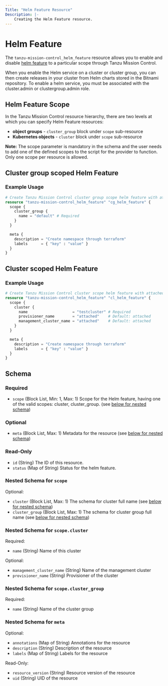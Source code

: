 ```yaml
---
Title: "Helm Feature Resource"
Description: |-
    Creating the Helm Feature resource.
---
```


# Helm Feature

The `tanzu-mission-control_helm_feature` resource allows you to enable and disable [helm feature][helm-feature] to a particular scope through Tanzu Mission Control.

When you enable the Helm service on a cluster or cluster group, you can then create releases in your cluster from Helm charts stored in the Bitnami repository.
To enable a helm service, you must be associated with the cluster.admin or clustergroup.admin role.

[helm-feature]: https://techdocs.broadcom.com/us/en/vmware-tanzu/standalone-components/tanzu-mission-control/1-4/tanzu-mission-control-documentation/tanzumc-using-GUID-0927CDC8-A5C1-4FAE-9A7C-8A5D62FDF8D8.html

## Helm Feature Scope

In the Tanzu Mission Control resource hierarchy, there are two levels at which you can specify Helm Feature resources:
- **object groups** - `cluster_group` block under `scope` sub-resource
- **Kubernetes objects** - `cluster` block under `scope` sub-resource

**Note:**
The scope parameter is mandatory in the schema and the user needs to add one of the defined scopes to the script for the provider to function.
Only one scope per resource is allowed.

## Cluster group scoped Helm Feature

### Example Usage

```terraform
# Create Tanzu Mission Control cluster group scope helm feature with attached set as default value.
resource "tanzu-mission-control_helm_feature" "cg_helm_feature" {
  scope {
    cluster_group {
      name = "default" # Required
    }
  }

  meta {
    description = "Create namespace through terraform"
    labels      = { "key" : "value" }
  }
}
```

## Cluster scoped Helm Feature

### Example Usage

```terraform
# Create Tanzu Mission Control cluster scope helm feature with attached set as default value.
resource "tanzu-mission-control_helm_feature" "cl_helm_feature" {
  scope {
    cluster {
      name                    = "testcluster" # Required
      provisioner_name        = "attached"    # Default: attached
      management_cluster_name = "attached"    # Default: attached
    }
  }

  meta {
    description = "Create namespace through terraform"
    labels      = { "key" : "value" }
  }
}
```
<!-- schema generated by tfplugindocs -->
## Schema

### Required

- `scope` (Block List, Min: 1, Max: 1) Scope for the Helm feature, having one of the valid scopes: cluster, cluster_group. (see [below for nested schema](#nestedblock--scope))

### Optional

- `meta` (Block List, Max: 1) Metadata for the resource (see [below for nested schema](#nestedblock--meta))

### Read-Only

- `id` (String) The ID of this resource.
- `status` (Map of String) Status for the helm feature.

<a id="nestedblock--scope"></a>
### Nested Schema for `scope`

Optional:

- `cluster` (Block List, Max: 1) The schema for cluster full name (see [below for nested schema](#nestedblock--scope--cluster))
- `cluster_group` (Block List, Max: 1) The schema for cluster group full name (see [below for nested schema](#nestedblock--scope--cluster_group))

<a id="nestedblock--scope--cluster"></a>
### Nested Schema for `scope.cluster`

Required:

- `name` (String) Name of this cluster

Optional:

- `management_cluster_name` (String) Name of the management cluster
- `provisioner_name` (String) Provisioner of the cluster


<a id="nestedblock--scope--cluster_group"></a>
### Nested Schema for `scope.cluster_group`

Required:

- `name` (String) Name of the cluster group



<a id="nestedblock--meta"></a>
### Nested Schema for `meta`

Optional:

- `annotations` (Map of String) Annotations for the resource
- `description` (String) Description of the resource
- `labels` (Map of String) Labels for the resource

Read-Only:

- `resource_version` (String) Resource version of the resource
- `uid` (String) UID of the resource